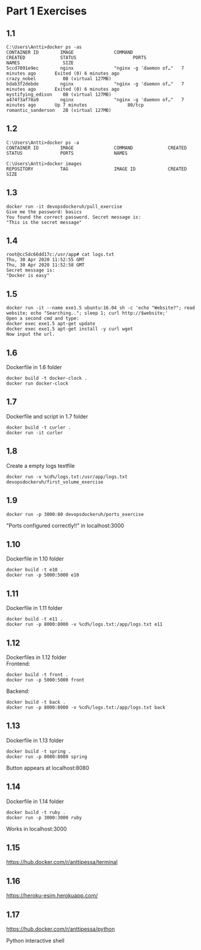 # Part 1 Exercises

## 1.1
```
C:\Users\Antti>docker ps -as
CONTAINER ID        IMAGE               COMMAND                  CREATED             STATUS                     PORTS               NAMES                SIZE
5ccd7091e9ec        nginx               "nginx -g 'daemon of…"   7 minutes ago       Exited (0) 6 minutes ago                       crazy_nobel          0B (virtual 127MB)
bdab3f2debde        nginx               "nginx -g 'daemon of…"   7 minutes ago       Exited (0) 6 minutes ago                       mystifying_edison    0B (virtual 127MB)
a474f3af78a9        nginx               "nginx -g 'daemon of…"   7 minutes ago       Up 7 minutes               80/tcp              romantic_sanderson   2B (virtual 127MB)
```

## 1.2
```
C:\Users\Antti>docker ps -a
CONTAINER ID        IMAGE               COMMAND             CREATED             STATUS              PORTS               NAMES

C:\Users\Antti>docker images
REPOSITORY          TAG                 IMAGE ID            CREATED             SIZE
```

## 1.3
```
docker run -it devopsdockeruh/pull_exercise
Give me the password: basics
You found the correct password. Secret message is:
"This is the secret message"
```
## 1.4
```
root@cc5dc66dd17c:/usr/app# cat logs.txt
Thu, 30 Apr 2020 11:52:55 GMT
Thu, 30 Apr 2020 11:52:58 GMT
Secret message is:
"Docker is easy"
```

## 1.5
```
docker run -it --name exe1.5 ubuntu:16.04 sh -c 'echo "Website?"; read website; echo "Searching.."; sleep 1; curl http://$website;'
Open a second cmd and type:
docker exec exe1.5 apt-get update
docker exec exe1.5 apt-get install -y curl wget 
Now input the url.
```

## 1.6
Dockerfile in 1.6 folder
```
docker build -t docker-clock .
docker run docker-clock
```

## 1.7

Dockerfile and script in 1.7 folder

```
docker build -t curler .
docker run -it curler
```

## 1.8

Create a empty logs textfile
```
docker run -v %cd%/logs.txt:/usr/app/logs.txt devopsdockeruh/first_volume_exercise
```

## 1.9

```
docker run -p 3000:80 devopsdockeruh/ports_exercise
```
"Ports configured correctly!!" in localhost:3000


## 1.10

Dockerfile in 1.10 folder
```
docker build -t e10 .
docker run -p 5000:5000 e10
```

## 1.11
Dockerfile in 1.11 folder
```
docker build -t e11 .
docker run -p 8000:8000 -v %cd%/logs.txt:/app/logs.txt e11
```

## 1.12

Dockerfiles in 1.12 folder<br>
Frontend:
```
docker build -t front .
docker run -p 5000:5000 front
```
Backend:
```
docker build -t back .
docker run -p 8000:8000 -v %cd%/logs.txt:/app/logs.txt back
```

## 1.13

Dockerfile in 1.13 folder
```
docker build -t spring .
docker run -p 8080:8080 spring
```
Button appears at localhost:8080

## 1.14

Dockerfile in 1.14 folder
```
docker build -t ruby .
docker run -p 3000:3000 ruby
```
Works in localhost:3000

## 1.15

https://hub.docker.com/r/anttipessa/terminal

## 1.16

https://heroku-esim.herokuapp.com/


## 1.17

https://hub.docker.com/r/anttipessa/python

Python interactive shell